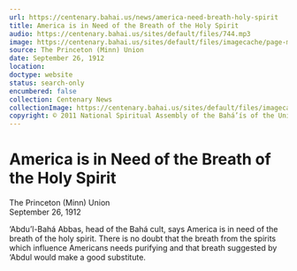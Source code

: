 ```yaml
---
url: https://centenary.bahai.us/news/america-need-breath-holy-spirit
title: America is in Need of the Breath of the Holy Spirit
audio: https://centenary.bahai.us/sites/default/files/744.mp3
image: https://centenary.bahai.us/sites/default/files/imagecache/page-main-image/images/press_clippings/1912-09-26%2CThe%20Princeton%20%28MN%29%20Union%2CAmerican%20is%20Need%20of%20the%20Breath%20of%20the%20Holy%20Spirit.png
source: The Princeton (Minn) Union
date: September 26, 1912
location: 
doctype: website
status: search-only
encumbered: false
collection: Centenary News
collectionImage: https://centenary.bahai.us/sites/default/files/imagecache/theme-image/main_image/abdulbaha-overview-small_0.jpg
copyright: © 2011 National Spiritual Assembly of the Bahá’ís of the United States
---
```



# America is in Need of the Breath of the Holy Spirit

The Princeton (Minn) Union  
September 26, 1912  
  



‘Abdu’l-Bahá Abbas, head of the Bahá cult, says America is in need of the breath of the holy spirit. There is no doubt that the breath from the spirits which influence Americans needs purifying and that breath suggested by ‘Abdul would make a good substitute.